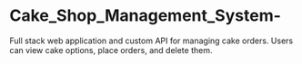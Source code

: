 # Cake_Shop_Management_System-
Full stack web application and custom API for managing cake orders. Users can view cake options, place orders, and delete them.
